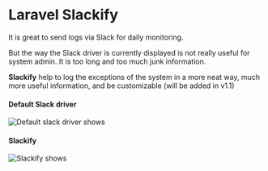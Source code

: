 # Laravel Slackify

It is great to send logs via Slack for daily monitoring.

But the way the Slack driver is currently displayed is not really useful for system admin. It is too long and too much junk information.

**Slackify** help to log the exceptions of the system in a more neat way, much more useful information, and be customizable (will be added in v1.1)

#### Default Slack driver
![Default slack driver shows](https://user-images.githubusercontent.com/53640239/62410270-c1935880-b60d-11e9-99fc-061ed2a488eb.png)

#### Slackify
![Slackify shows](https://user-images.githubusercontent.com/53640239/62410269-c0fac200-b60d-11e9-98ef-6bd286885355.png)